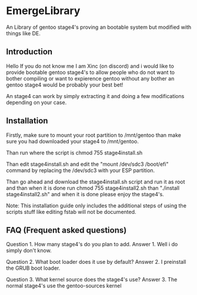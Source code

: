# EmergeLibrary
An Library of gentoo stage4's proving an bootable system but modified with things like DE.

## Introduction

Hello If you do not know me I am Xinc (on discord) and i would like to provide bootable gentoo stage4's to allow people who do not want to bother compiling or want to expierence gentoo without any bother an gentoo stage4 would be probably your best bet!

An stage4 can work by simply extracting it and doing a few modifications depending on your case.

## Installation

Firstly, make sure to mount your root partition to /mnt/gentoo than make sure you had downloaded your stage4 to /mnt/gentoo.

Than run where the script is chmod 755 stage4install.sh

Than edit stage4install.sh and edit the "mount /dev/sdc3 /boot/efi" command by replacing the /dev/sdc3 with your ESP partition.

Than go ahead and download the stage4install.sh script and run it as root and than when it is done run chmod 755 stage4install2.sh than "./install stage4install2.sh" and when it is done please enjoy the stage4's.

Note:
This installation guide only includes the additional steps of using the scripts stuff like editing fstab will not be documented.

## FAQ (Frequent asked questions)

Question 1. How many stage4's do you plan to add.
Answer 1. Well i do simply don't know.

Question 2. What boot loader does it use by default?
Answer 2. I preinstall the GRUB boot loader.

Question 3. What kernel source does the stage4's use?
Answer 3. The normal stage4's use the gentoo-sources kernel
